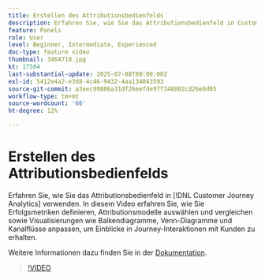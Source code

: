 ```yaml
---
title: Erstellen des Attributionsbedienfelds
description: Erfahren Sie, wie Sie das Attributionsbedienfeld in Customer Journey Analytics verwenden.
feature: Panels
role: User
level: Beginner, Intermediate, Experienced
doc-type: feature video
thumbnail: 3464718.jpg
kt: 17504
last-substantial-update: 2025-07-08T00:00:00Z
exl-id: 5412e4a2-e3d8-4c46-9432-4aa134043593
source-git-commit: a3eec99806a31df26eefde97f348802cd26e8d05
workflow-type: tm+mt
source-wordcount: '66'
ht-degree: 12%

---
```


# Erstellen des Attributionsbedienfelds

Erfahren Sie, wie Sie das Attributionsbedienfeld in [!DNL Customer Journey Analytics] verwenden. In diesem Video erfahren Sie, wie Sie Erfolgsmetriken definieren, Attributionsmodelle auswählen und vergleichen sowie Visualisierungen wie Balkendiagramme, Venn-Diagramme und Kanalflüsse anpassen, um Einblicke in Journey-Interaktionen mit Kunden zu erhalten.

Weitere Informationen dazu finden Sie in der [Dokumentation](https://experienceleague.adobe.com/de/docs/analytics-platform/using/cja-workspace/panels/attribution).

>[!VIDEO](https://video.tv.adobe.com/v/3464731/?learn=on&captions=ger)
